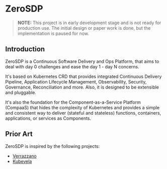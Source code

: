 # ZeroSDP

> **NOTE:** This project is in early development stage and is not ready for production use. The initial design or paper work is done, but the implementation is paused for now.

## Introduction

ZeroSDP is a Continuous Software Delivery and Ops Platform, that aims to deal with day 0 challenges and ease the day 1 - day N concerns.

It's based on Kubernetes CRD that provides integrated Continuous Delivery Pipeline, Application Lifecycle Management, Observability, Security, Governance, Reconciliation and more. Also, it is designed to be extensible and pluggable.

It's also the foundation for the Component-as-a-Service Platform (CompaaS) that hides the complexity of Kubernetes and provides a simple and consistent way to deliver (stateful and stateless) functions, containers, applications, or services as Components.

## Prior Art

ZeroSDP is inspired by the following projects:

- [Verrazzano](https://verrazzano.io/)
- [Kubevela](https://kubevela.io/)
